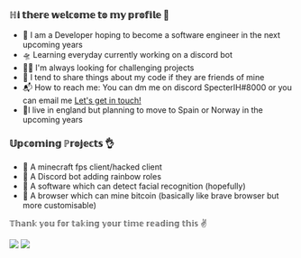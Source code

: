 ### ℍ𝕚 𝕥𝕙𝕖𝕣𝕖 𝕨𝕖𝕝𝕔𝕠𝕞𝕖 𝕥𝕠 𝕞𝕪 𝕡𝕣𝕠𝕗𝕚𝕝𝕖 👋


- 🎤 I am a Developer hoping to become a software engineer in the next upcoming years
- 🛸 Learning everyday currently working on a discord bot
- 🏄🏼 I'm always looking for challenging projects
- 🍭 I tend to share things about my code if they are friends of mine
- 📬 How to reach me: You can dm me on discord SpecterIH#8000 or you can email me <a href="mailto:alishm1000@gmail.com">Let's get in touch!</a>
- 🌂I live in england but planning to move to Spain or Norway in the upcoming years
  
### 𝕌𝕡𝕔𝕠𝕞𝕚𝕟𝕘 ℙ𝕣𝕠𝕛𝕖𝕔𝕥𝕤 👌
  
- 🤖 A minecraft fps client/hacked client
- 🤖 A Discord bot adding rainbow roles
- 🤖 A software which can detect facial recognition (hopefully)
- 🤖 A browser which can mine bitcoin (basically like brave browser but more customisable)
  
𝕋𝕙𝕒𝕟𝕜 𝕪𝕠𝕦 𝕗𝕠𝕣 𝕥𝕒𝕜𝕚𝕟𝕘 𝕪𝕠𝕦𝕣 𝕥𝕚𝕞𝕖 𝕣𝕖𝕒𝕕𝕚𝕟𝕘 𝕥𝕙𝕚𝕤 ✌️
  
<img src="https://github-readme-stats.vercel.app/api?username=specterih&&show_icons=true&title_color=ffffff&icon_color=bb2acf&text_color=daf7dc&bg_color=141414">

<img src="https://github-readme-stats.vercel.app/api/top-langs/?username=specterih&theme=dark&hide_langs_below=1">
  
